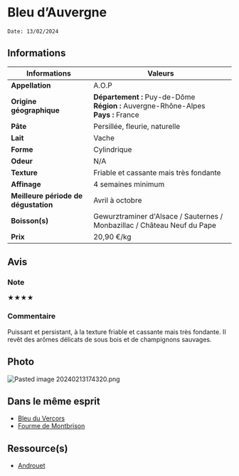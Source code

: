 # Bleu d’Auvergne
```
Date: 13/02/2024
```
## Informations

| Informations | Valeurs |
| ---- | ---- |
| **Appellation** | A.O.P |
| **Origine géographique** | **Département :** Puy-de-Dôme<br>**Région :** Auvergne-Rhône-Alpes<br>**Pays :** France  |
| **Pâte** | Persillée, fleurie, naturelle |
| **Lait** | Vache |
| **Forme** | Cylindrique |
| **Odeur** | N/A |
| **Texture** | Friable et cassante mais très fondante |
| **Affinage** | 4 semaines minimum |
| **Meilleure période de dégustation** | Avril à octobre |
| **Boisson(s)** | Gewurztraminer d'Alsace / Sauternes / Monbazillac / Château Neuf du Pape |
| **Prix** | 20,90 €/kg |

## Avis
### Note
★★★★
### Commentaire
Puissant et persistant, à la texture friable et cassante mais très fondante. Il revêt des arômes délicats de sous bois et de champignons sauvages.

## Photo
![Pasted image 20240213174320.png](./M%C3%A9dias/Pasted%20image%2020240213174320.png)

## Dans le même esprit
* [Bleu du Vercors](./Bleu%20du%20Vercors.md)
* [Fourme de Montbrison](./Fourme%20de%20Montbrison.md)

## Ressource(s)
* [Androuet](https://androuet.com/Bleu-d-auvergne-139.html)